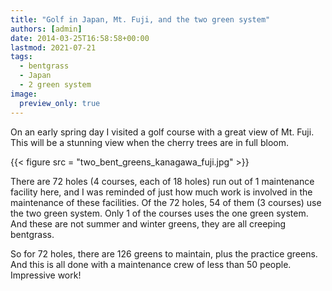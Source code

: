 ```yaml
---
title: "Golf in Japan, Mt. Fuji, and the two green system"
authors: [admin]
date: 2014-03-25T16:58:58+00:00
lastmod: 2021-07-21
tags:
  - bentgrass
  - Japan
  - 2 green system
image:
  preview_only: true
---
```


On an early spring day I visited a golf course with a great view of Mt. Fuji. This will be a stunning view when the cherry trees are in full bloom.

{{< figure src = "two_bent_greens_kanagawa_fuji.jpg" >}}

There are 72 holes (4 courses, each of 18 holes) run out of 1 maintenance facility here, and I was reminded of just how much work is involved in the maintenance of these facilities. Of the 72 holes, 54 of them (3 courses) use the two green system. Only 1 of the courses uses the one green system. And these are not summer and winter greens, they are all creeping bentgrass.

So for 72 holes, there are 126 greens to maintain, plus the practice greens. And this is all done with a maintenance crew of less than 50 people. Impressive work!
